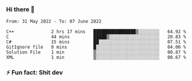 ### Hi there 👋
<!--START_SECTION:waka-->

```text
From: 31 May 2022 - To: 07 June 2022

C++              2 hrs 17 mins   ████████████████▒░░░░░░░░   64.92 %
C                44 mins         █████▒░░░░░░░░░░░░░░░░░░░   20.83 %
C#               15 mins         ██░░░░░░░░░░░░░░░░░░░░░░░   07.51 %
GitIgnore file   8 mins          █░░░░░░░░░░░░░░░░░░░░░░░░   04.00 %
Solution File    1 min           ▒░░░░░░░░░░░░░░░░░░░░░░░░   00.87 %
XML              1 min           ▒░░░░░░░░░░░░░░░░░░░░░░░░   00.67 %
```

<!--END_SECTION:waka-->
<!--
**TG4LAaron/TG4LAaron** is a ✨ _special_ ✨ repository because its `README.md` (this file) appears on your GitHub profile.

Here are some ideas to get you started:

- 🔭 I’m currently working on ...
- 🌱 I’m currently learning ...
- 👯 I’m looking to collaborate on ...
- 🤔 I’m looking for help with ...
- 💬 Ask me about ...
- 📫 How to reach me: ...
- 😄 Pronouns: ...
- ⚡ Fun fact: ...
-->
### ⚡ Fun fact: Shit dev
